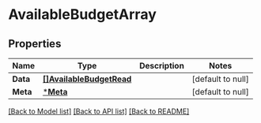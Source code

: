 # AvailableBudgetArray

## Properties
Name | Type | Description | Notes
------------ | ------------- | ------------- | -------------
**Data** | [**[]AvailableBudgetRead**](AvailableBudgetRead.md) |  | [default to null]
**Meta** | [***Meta**](Meta.md) |  | [default to null]

[[Back to Model list]](../README.md#documentation-for-models) [[Back to API list]](../README.md#documentation-for-api-endpoints) [[Back to README]](../README.md)

